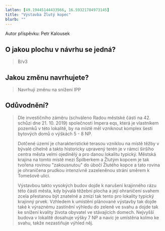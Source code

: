 ```yaml
---
latlon: [49.19445144433566, 16.59321784973145]
title: "Výstavba Žlutý kopec"
blurb: ""
---
```


Autor příspěvku: Petr Kalousek

## O jakou plochu v návrhu se jedná?

> B/v3

## Jakou změnu navrhujete?

> Navrhuji změnu na snížení IPP

## Odůvodnění?

> Dle investičního záměru (schváleno Radou městské části na 42. schůzi dne 21. 10. 2019) společnosti Impera eqs, která je vlastníkem pozemků v této lokalitě, by na místě měl vzniknout komplex šesti bytových domů o výškách 5 - 8 NP.
> 
> Dotčené území je charakteristické terasou vzniklou na místě těžby v bývalé cihelně a takto historicky upravený terén je v rámci širšího centra města velmi ojedinělý a pro danou lokalitu typický. Městská krajina na tomto místě mezi Špilberkem a Žlutým kopcem je tak tvořena rovinou "zakousnutou" do úbočí Žlutého kopce a tato rovina je ohraničena prudkou intenzivně zazeleněnou strání směrem k Tomešově ulici.
> 
> Výstavbou takto vysokých budov dojde k narušení krajinného rázu této části města, kdy bývalá těžební plocha a její ohraničení svahem zcela přestanou být znatelné a zmizí tak tento pro lokality typický krajinný prvek. Vzhledem k umístění plánované výstavby tak dojde také k výraznému zastínění výhledu do zeleně ve svahu a dojde tak ke snížení kvality života obyvatel ve stávajících domech. Nejvyšší budova v lokalitě dosahuje výšky 7 NP a navíc je umístěna kolmo ke svahu, takže nezastiňuje výhled něj.



